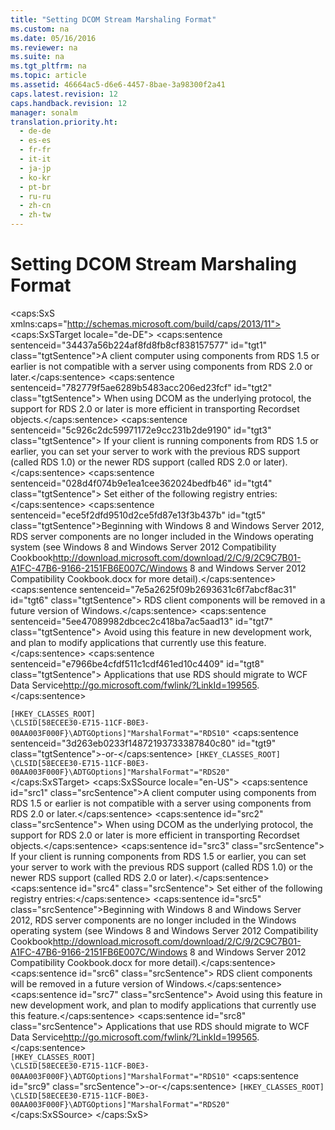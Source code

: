 ```yaml
---
title: "Setting DCOM Stream Marshaling Format"
ms.custom: na
ms.date: 05/16/2016
ms.reviewer: na
ms.suite: na
ms.tgt_pltfrm: na
ms.topic: article
ms.assetid: 46664ac5-d6e6-4457-8bae-3a98300f2a41
caps.latest.revision: 12
caps.handback.revision: 12
manager: sonalm
translation.priority.ht: 
  - de-de
  - es-es
  - fr-fr
  - it-it
  - ja-jp
  - ko-kr
  - pt-br
  - ru-ru
  - zh-cn
  - zh-tw
---
```

# Setting DCOM Stream Marshaling Format
<?xml version="1.0" encoding="utf-8"?>
<caps:SxS xmlns:caps="http://schemas.microsoft.com/build/caps/2013/11">
  <caps:SxSTarget locale="de-DE">
    <developerReferenceWithoutSyntaxDocument xsi:schemaLocation="http://ddue.schemas.microsoft.com/authoring/2003/5 http://dduestorage.blob.core.windows.net/ddueschema/developer.xsd" xmlns="http://ddue.schemas.microsoft.com/authoring/2003/5" xmlns:xlink="http://www.w3.org/1999/xlink" xmlns:xsi="http://www.w3.org/2001/XMLSchema-instance">
      <introduction>
        <para>
          <caps:sentence sentenceid="34437a56b224af8fd8fb8cf838157577" id="tgt1" class="tgtSentence">A client computer using components from RDS 1.5 or earlier is not compatible with a server using components from RDS 2.0 or later.</caps:sentence>
          <caps:sentence sentenceid="782779f5ae6289b5483acc206ed23fcf" id="tgt2" class="tgtSentence"> When using DCOM as the underlying protocol, the support for RDS 2.0 or later is more efficient in transporting <legacyLink xlink:href="ede1415f-c3df-4cc5-a05b-2576b2b84b60">Recordset</legacyLink> objects.</caps:sentence>
          <caps:sentence sentenceid="5c926c2dc59971172e9cc231b2de9190" id="tgt3" class="tgtSentence"> If your client is running components from RDS 1.5 or earlier, you can set your server to work with the previous RDS support (called RDS 1.0) or the newer RDS support (called RDS 2.0 or later).</caps:sentence>
          <caps:sentence sentenceid="028d4f074b9e1ea1cee362024bedfb46" id="tgt4" class="tgtSentence"> Set either of the following registry entries:</caps:sentence>
        </para>
        <alert class="important">
          <para>
            <caps:sentence sentenceid="ece5f2dfd9510d2ce5fd87e13f3b437b" id="tgt5" class="tgtSentence">Beginning with Windows 8 and Windows Server 2012, RDS server components are no longer included in the Windows operating system (see Windows 8 and <externalLink><linkText>Windows Server 2012 Compatibility Cookbook</linkText><linkUri>http://download.microsoft.com/download/2/C/9/2C9C7B01-A1FC-47B6-9166-2151FB6E007C/Windows 8 and Windows Server 2012 Compatibility Cookbook.docx</linkUri></externalLink> for more detail).</caps:sentence>
            <caps:sentence sentenceid="7e5a2625f09b2693631c6f7abcf8ac31" id="tgt6" class="tgtSentence"> RDS client components will be removed in a future version of Windows.</caps:sentence>
            <caps:sentence sentenceid="5ee47089982dbcec2c418ba7ac5aad13" id="tgt7" class="tgtSentence"> Avoid using this feature in new development work, and plan to modify applications that currently use this feature.</caps:sentence>
            <caps:sentence sentenceid="e7966be4cfdf511c1cdf461ed10c4409" id="tgt8" class="tgtSentence"> Applications that use RDS should migrate to <externalLink><linkText>WCF Data Service</linkText><linkUri>http://go.microsoft.com/fwlink/?LinkId=199565</linkUri></externalLink>.</caps:sentence>
          </para>
        </alert>
      </introduction>
      <section>
        <content>
          <code>[HKEY_CLASSES_ROOT]
\CLSID\[58ECEE30-E715-11CF-B0E3-00AA003F000F}\ADTGOptions]"MarshalFormat"="<codeFeaturedElement xmlns="">RDS10</codeFeaturedElement>"</code>
          <para>
            <caps:sentence sentenceid="3d263eb0233f14872193733387840c80" id="tgt9" class="tgtSentence">-or-</caps:sentence>
          </para>
          <code>[HKEY_CLASSES_ROOT]
\CLSID\[58ECEE30-E715-11CF-B0E3-00AA003F000F}\ADTGOptions]"MarshalFormat"="<codeFeaturedElement xmlns="">RDS20</codeFeaturedElement>"</code>
        </content>
      </section>
      <relatedTopics></relatedTopics>
    </developerReferenceWithoutSyntaxDocument>
  </caps:SxSTarget>
  <caps:SxSSource locale="en-US">
    <developerReferenceWithoutSyntaxDocument xsi:schemaLocation="http://ddue.schemas.microsoft.com/authoring/2003/5 http://dduestorage.blob.core.windows.net/ddueschema/developer.xsd" xmlns="http://ddue.schemas.microsoft.com/authoring/2003/5" xmlns:xlink="http://www.w3.org/1999/xlink" xmlns:xsi="http://www.w3.org/2001/XMLSchema-instance">
      <introduction>
        <para>
          <caps:sentence id="src1" class="srcSentence">A client computer using components from RDS 1.5 or earlier is not compatible with a server using components from RDS 2.0 or later.</caps:sentence>
          <caps:sentence id="src2" class="srcSentence"> When using DCOM as the underlying protocol, the support for RDS 2.0 or later is more efficient in transporting <legacyLink xlink:href="ede1415f-c3df-4cc5-a05b-2576b2b84b60">Recordset</legacyLink> objects.</caps:sentence>
          <caps:sentence id="src3" class="srcSentence"> If your client is running components from RDS 1.5 or earlier, you can set your server to work with the previous RDS support (called RDS 1.0) or the newer RDS support (called RDS 2.0 or later).</caps:sentence>
          <caps:sentence id="src4" class="srcSentence"> Set either of the following registry entries:</caps:sentence>
        </para>
        <alert class="important">
          <para>
            <caps:sentence id="src5" class="srcSentence">Beginning with Windows 8 and Windows Server 2012, RDS server components are no longer included in the Windows operating system (see Windows 8 and <externalLink><linkText>Windows Server 2012 Compatibility Cookbook</linkText><linkUri>http://download.microsoft.com/download/2/C/9/2C9C7B01-A1FC-47B6-9166-2151FB6E007C/Windows 8 and Windows Server 2012 Compatibility Cookbook.docx</linkUri></externalLink> for more detail).</caps:sentence>
            <caps:sentence id="src6" class="srcSentence"> RDS client components will be removed in a future version of Windows.</caps:sentence>
            <caps:sentence id="src7" class="srcSentence"> Avoid using this feature in new development work, and plan to modify applications that currently use this feature.</caps:sentence>
            <caps:sentence id="src8" class="srcSentence"> Applications that use RDS should migrate to <externalLink><linkText>WCF Data Service</linkText><linkUri>http://go.microsoft.com/fwlink/?LinkId=199565</linkUri></externalLink>.</caps:sentence>
          </para>
        </alert>
      </introduction>
      <section>
        <content>
          <code>[HKEY_CLASSES_ROOT]
\CLSID\[58ECEE30-E715-11CF-B0E3-00AA003F000F}\ADTGOptions]"MarshalFormat"="<codeFeaturedElement xmlns="">RDS10</codeFeaturedElement>"</code>
          <para>
            <caps:sentence id="src9" class="srcSentence">-or-</caps:sentence>
          </para>
          <code>[HKEY_CLASSES_ROOT]
\CLSID\[58ECEE30-E715-11CF-B0E3-00AA003F000F}\ADTGOptions]"MarshalFormat"="<codeFeaturedElement xmlns="">RDS20</codeFeaturedElement>"</code>
        </content>
      </section>
      <relatedTopics></relatedTopics>
    </developerReferenceWithoutSyntaxDocument>
  </caps:SxSSource>
</caps:SxS>
